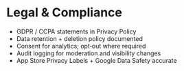# Legal & Compliance

- GDPR / CCPA statements in Privacy Policy
- Data retention + deletion policy documented
- Consent for analytics; opt‑out where required
- Audit logging for moderation and visibility changes
- App Store Privacy Labels + Google Data Safety accurate